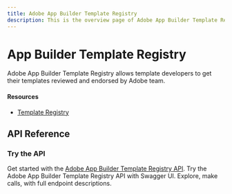 ```yaml
---
title: Adobe App Builder Template Registry
description: This is the overview page of Adobe App Builder Template Registry
---
```


<Hero slots="heading, text"/> 

# App Builder Template Registry

Adobe App Builder Template Registry allows template developers to get their templates reviewed and endorsed by Adobe team.

<Resources slots="heading, links"/>

#### Resources

* [Template Registry](https://github.com/adobe/aio-template-submission)

## API Reference

<DiscoverBlock width="100%" slots="heading, link, text"/>

### Try the API

Get started with the [Adobe App Builder Template Registry API](api/).
Try the Adobe App Builder Template Registry API with Swagger UI. Explore, make calls, with full endpoint descriptions.

<DiscoverBlock slots="heading, link, text"/>
